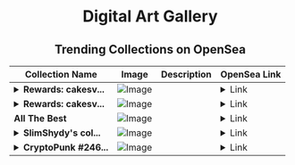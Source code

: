 <div align="center">

# Digital Art Gallery

## Trending Collections on OpenSea

| Collection Name                       | Image                                                                                     | Description                       | OpenSea Link                                                                                          |
|---------------------------------------|-------------------------------------------------------------------------------------------|-----------------------------------|--------------------------------------------------------------------------------------------------------|
| **<details><summary>Rewards: cakesv...</summary>Rewards: cakesv4.finance</details>** | ![Image](https://i.seadn.io/s/raw/files/45b7505cd35ca76a7f9c582112ce3478.png?w=500&auto=format?w=200&auto=format) |  | <details><summary>Link</summary>[Rewards: cakesv4.finance](https://opensea.io/collection/rewards-cakesv4-finance-3430)</details> |
| **<details><summary>Rewards: cakesv...</summary>Rewards: cakesv4.finance</details>** | ![Image](https://i.seadn.io/s/raw/files/45b7505cd35ca76a7f9c582112ce3478.png?w=500&auto=format?w=200&auto=format) |  | <details><summary>Link</summary>[Rewards: cakesv4.finance](https://opensea.io/collection/rewards-cakesv4-finance-3429)</details> |
| **All The Best** | ![Image](https://i.seadn.io/s/raw/files/7bd6cf4d485477dc5ee4bf2f1ce46bcf.jpg?w=500&auto=format?w=200&auto=format) |  | <details><summary>Link</summary>[All The Best](https://opensea.io/collection/all-the-best-7)</details> |
| **<details><summary>SlimShydy's col...</summary>SlimShydy's collection</details>** | ![Image](https://i.seadn.io/s/raw/files/4e6a68127681285bbbdeca30f57bad7e.png?w=500&auto=format?w=200&auto=format) |  | <details><summary>Link</summary>[SlimShydy's collection](https://opensea.io/collection/slimshydy-s-collection)</details> |
| **<details><summary>CryptoPunk #246...</summary>CryptoPunk #2460</details>** | ![Image](https://i.seadn.io/s/raw/files/ad04729f7d3ff6c9b3182c4cad44c8bd.png?w=500&auto=format?w=200&auto=format) |  | <details><summary>Link</summary>[CryptoPunk #2460](https://opensea.io/collection/cryptopunk-2460)</details> |

</div>